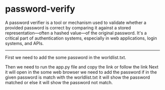 # password-verify
A password verifier is a tool or mechanism used to validate whether a provided password is correct by comparing it against a stored representation—often a hashed value—of the original password. It's a critical part of authentication systems, especially in web applications, login systems, and APIs.

----------------------------------------------------------------------------------------------------------------------------------------------
First we need to add the some password in the worldlist.txt.

Then we need to run the app.py file and copy the link or follow the link
Next it will open in the some web browser we need to add the password if in the given password is match with the worldlist.txt it will show the password matched or else it will show the password not match.
